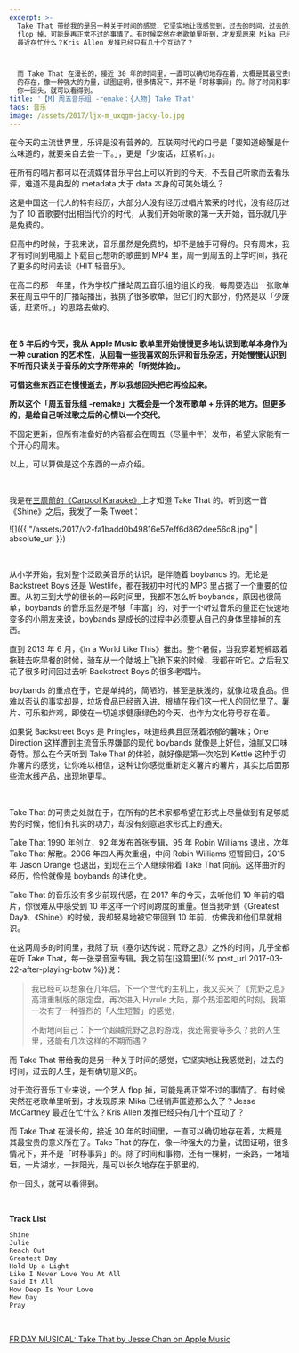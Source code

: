 ```yaml
---
excerpt: >-
  Take That 带给我的是另一种关于时间的感觉，它坚实地让我感觉到，过去的时间，过去的人生，是有确切意义的。<br> 对于流行音乐工业来说，一个艺人
  flop 掉，可能是再正常不过的事情了。有时候突然在老歌单里听到，才发现原来 Mika 已经销声匿迹那么久了？Jesse McCartney
  最近在忙什么？Kris Allen 发推已经只有几十个互动了？



  而 Take That 在漫长的，接近 30 年的时间里，一直可以确切地存在着，大概是其最宝贵的意义所在了。Take That
  的存在，像一种强大的力量，试图证明，很多情况下，并不是「时移事异」的。除了时间和事物，还有一棵树，一条路，一堵墙垣，一片湖水，一抹阳光，是可以长久地存在于那里的。<br>
  你一回头，就可以看得到。
title: '【M】周五音乐组 -remake：{人物} Take That'
tags: 音乐
image: /assets/2017/ljx-m_uxqgm-jacky-lo.jpg
---
```


在今天的主流世界里，乐评是没有营养的。互联网时代的口号是「要知道螃蟹是什么味道的，就要亲自去尝一下。」，更是「少废话，赶紧听。」。

在所有的唱片都可以在流媒体音乐平台上可以听到的今天，不去自己听歌而去看乐评，难道不是典型的 metadata 大于 data 本身的可笑处境么？

这是中国这一代人的特有经历，大部分人没有经历过唱片繁荣的时代，没有经历过为了 10 首歌要付出相当代价的时代，从我们开始听歌的第一天开始，音乐就几乎是免费的。

但高中的时候，于我来说，音乐虽然是免费的，却不是触手可得的。只有周末，我才有时间到电脑上下载自己想听的歌曲到 MP4 里，周一到周五的上学时间，我花了更多的时间去读《HIT 轻音乐》。

在高二的那一年里，作为学校广播站周五音乐组的组长的我，每周要选出一张歌单来在周五中午的广播站播出，我挑了很多歌单，但它们的大部分，仍然是以「少废话，赶紧听。」的思路去做的。

<br>

**在 6 年后的今天，我从 Apple Music 歌单里开始慢慢更多地认识到歌单本身作为一种 curation 的艺术性，从回看一些我喜欢的乐评和音乐杂志，开始慢慢认识到不听而只读关于音乐的文字所带来的「听觉体验」。**

**可惜这些东西正在慢慢逝去，所以我想回头把它再捡起来。**

**所以这个「周五音乐组 -remake」大概会是一个发布歌单 + 乐评的地方。但更多的，是给自己听过歌之后的心情以一个交代。**

不固定更新，但所有准备好的内容都会在周五（尽量中午）发布，希望大家能有一个开心的周末。

以上，可以算做是这个东西的一点介绍。

<br>

我是在[三周前的《Carpool Karaoke》](https://www.youtube.com/watch?v=PWmVN4dZZgE)上才知道 Take That 的。听到这一首《Shine》之后，我发了一条 Tweet：

![]({{ "/assets/2017/v2-fa1badd0b49816e57eff6d862dee56d8.jpg" | absolute_url }})

<br>

从小学开始，我对整个泛欧美音乐的认识，是伴随着 boybands 的。无论是 Backstreet Boys 还是 Westlife，都在我初中时代的 MP3 里占据了一个重要的位置。从初三到大学的很长的一段时间里，我都不怎么听 boybands，原因也很简单，boybands 的音乐显然是不够「丰富」的，对于一个听过音乐的量正在快速地变多的小朋友来说，boybands 是成长的过程中必须要从自己的身体里排掉的东西。

直到 2013 年 6 月，《In a World Like This》推出。整个暑假，当我穿着短裤趿着拖鞋去吃早餐的时候，骑车从一个陡坡上飞驰下来的时候，我都在听它。之后我又花了很多时间回过去听 Backstreet Boys 的很多老唱片。

boybands 的重点在于，它是单纯的，简陋的，甚至是肤浅的，就像垃圾食品。但难以否认的事实却是，垃圾食品已经嵌入进、根植在我们这一代人的回忆里了。薯片、可乐和炸鸡，即使在一切追求健康绿色的今天，也作为文化符号存在着。

如果说 Backstreet Boys 是 Pringles，味道经典且回荡着浓郁的薯味；One Direction 这样遭到主流音乐界嫌鄙的现代 boybands 就像是上好佳，油腻又口味奇特。那么在今天听到 Take That 的体验，就好像是第一次吃到 Kettle 这种手切炸薯片的感觉，让你难以相信，这种让你感觉重新定义薯片的薯片，其实比后面那些流水线产品，出现地更早。

<br>

Take That 的可贵之处就在于，在所有的艺术家都希望在形式上尽量做到有足够威势的时候，他们有扎实的功力，却没有刻意追求形式上的通天。

Take That 1990 年创立，92 年发布首张专辑，95 年 Robin Williams 退出，次年 Take That 解散。2006 年四人再次重组，中间 Robin Williams 短暂回归，2015 年 Jason Orange 也退出，到现在三个人继续带着 Take That 向前。这样曲折的经历，恰恰就像是 boybands 的进化史。

Take That 的音乐没有多少前现代感，在 2017 年的今天，去听他们 10 年前的唱片，你很难从中感受到 10 年这样一个时间跨度的重量。但当我听到《Greatest Day》、《Shine》的时候，我却轻易地被它带回到 10 年前，仿佛我和他们早就相识。

在这两周多的时间里，我除了玩《塞尔达传说：荒野之息》之外的时间，几乎全都在听 Take That，每一张录音室专辑。我之前在[这篇里]({% post_url 2017-03-22-after-playing-botw %})说：

> 我已经可以想象在几年后，下一个世代的主机上，我又买来了《荒野之息》高清重制版的限定盘，再次进入 Hyrule 大陆，那个热泪盈眶的时刻。我第一次有了一种强烈的「人生短暂」的感觉，
> 
> 不断地问自己：下一个超越荒野之息的游戏，我还需要等多久？我的人生里，还能有几次这样的不期而遇？

而 Take That 带给我的是另一种关于时间的感觉，它坚实地让我感觉到，过去的时间，过去的人生，是有确切意义的。

对于流行音乐工业来说，一个艺人 flop 掉，可能是再正常不过的事情了。有时候突然在老歌单里听到，才发现原来 Mika 已经销声匿迹那么久了？Jesse McCartney 最近在忙什么？Kris Allen 发推已经只有几十个互动了？

而 Take That 在漫长的，接近 30 年的时间里，一直可以确切地存在着，大概是其最宝贵的意义所在了。Take That 的存在，像一种强大的力量，试图证明，很多情况下，并不是「时移事异」的。除了时间和事物，还有一棵树，一条路，一堵墙垣，一片湖水，一抹阳光，是可以长久地存在于那里的。

你一回头，就可以看得到。

<br>

**Track List**
    
    Shine
    Julie
    Reach Out
    Greatest Day
    Hold Up a Light
    Like I Never Love You At All
    Said It All
    How Deep Is Your Love
    New Day
    Pray
    

[FRIDAY MUSICAL: Take That by Jesse Chan on Apple Music](https://itunes.apple.com/us/playlist/friday-musical-take-that/idpl.0d129a4ea37841bd957b056c19c2254e)
